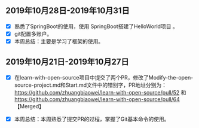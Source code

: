 ## 2019年10月28日-2019年10月31日

- [x] 熟悉了SpringBoot的使用，使用 SpringBoot搭建了HelloWorld项目 。
- [x] git配置多账户。
- [x] 本周总结：主要是学习了框架的使用。

## 2019年10月21日-2019年10月27日

- [x] 在learn-with-open-source项目中提交了两个PR，修改了Modify-the-open-source-project.md和Start.md文件中的错别字，PR地址分别为：https://github.com/zhuangbiaowei/learn-with-open-source/pull/52  和 https://github.com/zhuangbiaowei/learn-with-open-source/pull/64 【Merged】
- [x] 本周总结：本周熟悉了提交PR的过程，掌握了Git基本命令的使用。

 
